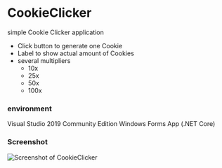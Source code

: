 # CookieClicker

simple Cookie Clicker application

* Click button to generate one Cookie
* Label to show actual amount of Cookies
* several multipliers
  * 10x
  * 25x
  * 50x
  * 100x
  
### environment

Visual Studio 2019 Community Edition
Windows Forms App (.NET Core)

### Screenshot

![Screenshot of CookieClicker](https://deckelmouck.github.com/images/screenshot01.png)
